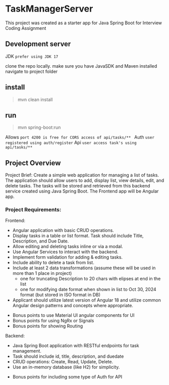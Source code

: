 # TaskManagerServer

This project was created as a starter app for Java Spring Boot for Interview Coding Assignment

## Development server

JDK `prefer using JDK 17 ` 

clone the repo locally.
make sure you have JavaSDK and Maven installed
navigate to project folder

## install

> mvn clean install

## run

> mvn spring-boot:run

Allows `port 4200 is free for CORS access of api/tasks/** `
Auth   `user registered using auth/register`
Api    `user access task's using api/tasks/**`


## Project Overview

Project Brief: Create a simple web application for managing a list of tasks. The application should allow users to add, display list, view details, edit, and delete tasks. The tasks will be stored and retrieved from this backend service created using Java Spring Boot. The Frontend app will be Angular app.

### Project Requirements:
Frontend:
- Angular application with basic CRUD operations.
- Display tasks in a table or list format. Task should include Title, Description, and Due Date.
- Allow editing and deleting tasks inline or via a modal.
- Use Angular Services to interact with the backend.
- Implement form validation for adding & editing tasks.
- Include ability to delete a task from list.
- Include at least 2 data transformations (assume these will be used in more than 1 place in project) 
    - one for truncating Description to 20 chars with elipses at end in the list
    - one for modifying date format when shown in list to Oct 30, 2024 format (but stored in ISO format in DB)
- Applicant should utilize latest version of Angular 18 and utilize common Angular design patterns and concepts where appropriate.
* Bonus points to use Material UI angular components for UI 
* Bonus points for using NgRx or Signals 
* Bonus points for showing Routing

Backend:
- Java Spring Boot application with RESTful endpoints for task management.
- Task should include id, title, description, and duedate
- CRUD operations: Create, Read, Update, Delete.
- Use an in-memory database (like H2) for simplicity.
* Bonus points for including some type of Auth for API 
